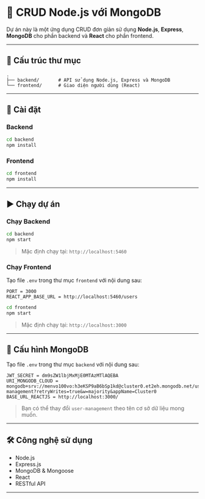 # 🔧 CRUD Node.js với MongoDB

Dự án này là một ứng dụng CRUD đơn giản sử dụng **Node.js**, **Express**, **MongoDB** cho phần backend và **React** cho phần frontend.

---

## 📁 Cấu trúc thư mục

```
.
├── backend/       # API sử dụng Node.js, Express và MongoDB
└── frontend/      # Giao diện người dùng (React)
```

---

## 🚀 Cài đặt

### Backend

```bash
cd backend
npm install
```

### Frontend

```bash
cd frontend
npm install
```

---

## ▶️ Chạy dự án

### Chạy Backend

```bash
cd backend
npm start
```

> Mặc định chạy tại: `http://localhost:5460`

### Chạy Frontend

Tạo file `.env` trong thư mục `frontend` với nội dung sau:
```env
PORT = 3000
REACT_APP_BASE_URL = http://localhost:5460/users
```

```bash
cd frontend
npm start
```

> Mặc định chạy tại: `http://localhost:3000`

---

## 🔗 Cấu hình MongoDB

Tạo file `.env` trong thư mục `backend` với nội dung sau:

```env
JWT_SECRET = dm9sZW1lbjMxMjE0MTAzMTlAQEBA
URI_MONGODB_CLOUD = mongodb+srv://menvo100vo:h3eKSP9aB6bSp1kd@cluster0.et2eh.mongodb.net/user-management?retryWrites=true&w=majority&appName=Cluster0
BASE_URL_REACTJS = http://localhost:3000/
```

> Bạn có thể thay đổi `user-management` theo tên cơ sở dữ liệu mong muốn.

---

## 🛠 Công nghệ sử dụng

- Node.js
- Express.js
- MongoDB & Mongoose
- React
- RESTful API

---
